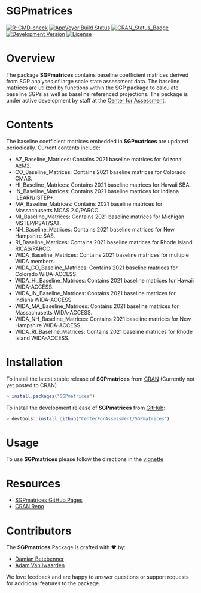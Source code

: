 SGPmatrices
=============

[![R-CMD-check](https://github.com/CenterForAssessment/SGPmatrices/workflows/R-CMD-check/badge.svg)](https://github.com/CenterForAssessment/SGPmatrices/actions)
[![AppVeyor Build Status](https://ci.appveyor.com/api/projects/status/github/centerforassessment/SGPmatrices?branch=master&svg=true)](https://ci.appveyor.com/project/centerforassessment/SGPmatrices)
[![CRAN_Status_Badge](http://www.r-pkg.org/badges/version/SGPmatrices)](http://cran.r-project.org/package=SGPmatrices)
[![Development Version](https://img.shields.io/badge/devel-0.0--0.993-brightgreen.svg)](https://github.com/CenterForAssessment/SGPmatrices)
[![License](http://img.shields.io/badge/license-GPL%203-brightgreen.svg?style=flat)](https://github.com/CenterForAssessment/SGPmatrices/blob/master/LICENSE.md)

# Overview

The package **SGPmatrices** contains baseline coefficient matrices derived from SGP analyses of large scale state assessment data. The baseline matrices are utilized by functions within the SGP package to calculate baseline SGPs as well as baseline referenced projections. The package is under active
development by staff at the [Center for Assessment](https://www.nciea.org).

# Contents

The baseline coefficient matrices embedded in **SGPmatrices** are updated periodically. Current contents include:

* AZ_Baseline_Matrices: Contains 2021 baseline matrices for Arizona AzM2.
* CO_Baseline_Matrices: Contains 2021 baseline matrices for Colorado CMAS.
* HI_Baseline_Matrices: Contains 2021 baseline matrices for Hawaii SBA.
* IN_Baseline_Matrices: Contains 2021 baseline matrices for Indiana ILEARN/ISTEP+.
* MA_Baseline_Matrices: Contains 2021 baseline matrices for Massachusetts MCAS 2.0/PARCC.
* MI_Baseline_Matrices: Contains 2021 baseline matrices for Michigan MSTEP/PSAT/SAT.
* NH_Baseline_Matrices: Contains 2021 baseline matrices for New Hampshire SAS.
* RI_Baseline_Matrices: Contains 2021 baseline matrices for Rhode Island RICAS/PARCC.
* WIDA_Baseline_Matrices: Contains 2021 baseline matrices for multiple WIDA members.
* WIDA_CO_Baseline_Matrices: Contains 2021 baseline matrices for Colorado WIDA-ACCESS.
* WIDA_HI_Baseline_Matrices: Contains 2021 baseline matrices for Hawaii WIDA-ACCESS.
* WIDA_IN_Baseline_Matrices: Contains 2021 baseline matrices for Indiana WIDA-ACCESS.
* WIDA_MA_Baseline_Matrices: Contains 2021 baseline matrices for Massachusetts WIDA-ACCESS.
* WIDA_NH_Baseline_Matrices: Contains 2021 baseline matrices for New Hampshire WIDA-ACCESS.
* WIDA_RI_Baseline_Matrices: Contains 2021 baseline matrices for Rhode Island WIDA-ACCESS.

# Installation

To install the latest stable release of **SGPmatrices** from [CRAN](https://CRAN.R-project.org/package=SGPmatrices) (Currently not yet posted to CRAN)

```R
> install.packages("SGPmatrices")
```

To install the development release of **SGPmatrices** from [GitHub](https://github.com/CenterForAssessment/SGPmatrices/):

```R
> devtools::install_github("CenterForAssessment/SGPmatrices")
```

# Usage

To use **SGPmatrices** please follow the directions in the [vignette](https://centerforassessment.github.io/SGPmatrices/articles/SGPmatrices.html)


# Resources

* [SGPmatrices GitHub Pages](https://CenterForAssessment.github.io/SGPmatrices)
* [CRAN Repo](https://CRAN.R-project.org/package=SGPmatrices)

# Contributors

The **SGPmatrices** Package is crafted with :heart: by:

* [Damian Betebenner](https://github.com/dbetebenner)
* [Adam Van Iwaarden](https://github.com/adamvi)

We love feedback and are happy to answer questions or support requests for additional features to the package.
